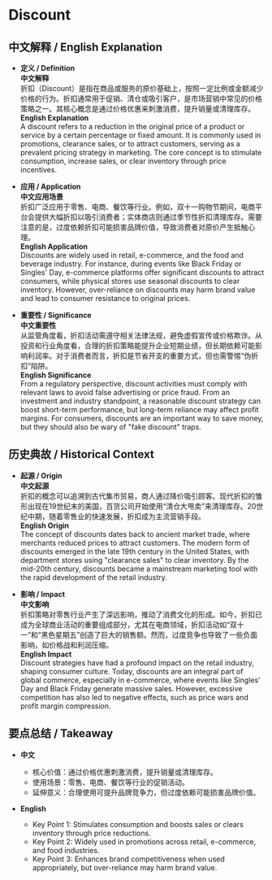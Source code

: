 # Discount

## 中文解释 / English Explanation

* **定义 / Definition**  
  **中文解释**  
  折扣（Discount）是指在商品或服务的原价基础上，按照一定比例或金额减少价格的行为。折扣通常用于促销、清仓或吸引客户，是市场营销中常见的价格策略之一。其核心概念是通过价格优惠来刺激消费，提升销量或清理库存。  
  **English Explanation**  
  A discount refers to a reduction in the original price of a product or service by a certain percentage or fixed amount. It is commonly used in promotions, clearance sales, or to attract customers, serving as a prevalent pricing strategy in marketing. The core concept is to stimulate consumption, increase sales, or clear inventory through price incentives.

* **应用 / Application**  
  **中文应用场景**  
  折扣广泛应用于零售、电商、餐饮等行业。例如，双十一购物节期间，电商平台会提供大幅折扣以吸引消费者；实体商店则通过季节性折扣清理库存。需要注意的是，过度依赖折扣可能损害品牌价值，导致消费者对原价产生抵触心理。  
  **English Application**  
  Discounts are widely used in retail, e-commerce, and the food and beverage industry. For instance, during events like Black Friday or Singles' Day, e-commerce platforms offer significant discounts to attract consumers, while physical stores use seasonal discounts to clear inventory. However, over-reliance on discounts may harm brand value and lead to consumer resistance to original prices.

* **重要性 / Significance**  
  **中文重要性**  
  从监管角度看，折扣活动需遵守相关法律法规，避免虚假宣传或价格欺诈。从投资和行业角度看，合理的折扣策略能提升企业短期业绩，但长期依赖可能影响利润率。对于消费者而言，折扣是节省开支的重要方式，但也需警惕“伪折扣”陷阱。  
  **English Significance**  
  From a regulatory perspective, discount activities must comply with relevant laws to avoid false advertising or price fraud. From an investment and industry standpoint, a reasonable discount strategy can boost short-term performance, but long-term reliance may affect profit margins. For consumers, discounts are an important way to save money, but they should also be wary of "fake discount" traps.

## 历史典故 / Historical Context

* **起源 / Origin**  
  **中文起源**  
  折扣的概念可以追溯到古代集市贸易，商人通过降价吸引顾客。现代折扣的雏形出现在19世纪末的美国，百货公司开始使用“清仓大甩卖”来清理库存。20世纪中期，随着零售业的快速发展，折扣成为主流营销手段。  
  **English Origin**  
  The concept of discounts dates back to ancient market trade, where merchants reduced prices to attract customers. The modern form of discounts emerged in the late 19th century in the United States, with department stores using "clearance sales" to clear inventory. By the mid-20th century, discounts became a mainstream marketing tool with the rapid development of the retail industry.

* **影响 / Impact**  
  **中文影响**  
  折扣策略对零售行业产生了深远影响，推动了消费文化的形成。如今，折扣已成为全球商业活动的重要组成部分，尤其在电商领域，折扣活动如“双十一”和“黑色星期五”创造了巨大的销售额。然而，过度竞争也导致了一些负面影响，如价格战和利润压缩。  
  **English Impact**  
  Discount strategies have had a profound impact on the retail industry, shaping consumer culture. Today, discounts are an integral part of global commerce, especially in e-commerce, where events like Singles' Day and Black Friday generate massive sales. However, excessive competition has also led to negative effects, such as price wars and profit margin compression.

## 要点总结 / Takeaway

* **中文**  
  - 核心价值：通过价格优惠刺激消费，提升销量或清理库存。  
  - 使用场景：零售、电商、餐饮等行业的促销活动。  
  - 延伸意义：合理使用可提升品牌竞争力，但过度依赖可能损害品牌价值。  

* **English**  
  - Key Point 1: Stimulates consumption and boosts sales or clears inventory through price reductions.  
  - Key Point 2: Widely used in promotions across retail, e-commerce, and food industries.  
  - Key Point 3: Enhances brand competitiveness when used appropriately, but over-reliance may harm brand value.
